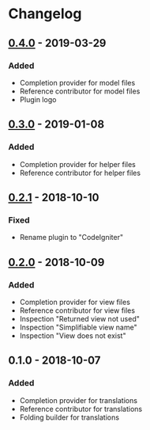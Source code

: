 Changelog
=========
## [0.4.0] - 2019-03-29
### Added
- Completion provider for model files
- Reference contributor for model files
- Plugin logo

## [0.3.0] - 2019-01-08
### Added
- Completion provider for helper files
- Reference contributor for helper files

## [0.2.1] - 2018-10-10
### Fixed
- Rename plugin to "CodeIgniter"

## [0.2.0] - 2018-10-09
### Added
- Completion provider for view files
- Reference contributor for view files
- Inspection "Returned view not used"
- Inspection "Simplifiable view name"
- Inspection "View does not exist"

## 0.1.0 - 2018-10-07
### Added
- Completion provider for translations
- Reference contributor for translations
- Folding builder for translations

[0.4.0]: https://github.com/martynassateika/CodeIgniter-phpstorm-plugin/compare/0.3.0...0.4.0
[0.3.0]: https://github.com/martynassateika/CodeIgniter-phpstorm-plugin/compare/0.2.1...0.3.0
[0.2.1]: https://github.com/martynassateika/CodeIgniter-phpstorm-plugin/compare/0.2.0...0.2.1
[0.2.0]: https://github.com/martynassateika/CodeIgniter-phpstorm-plugin/compare/0.1.0...0.2.0
